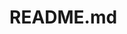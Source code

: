 # README.md

<!--
**Pinkys-World/Pinkys-World** is a ✨ _special_ ✨ repository because its `README.md` (this file) appears on your GitHub profile.

> It'll just be sitting here if you need it.
